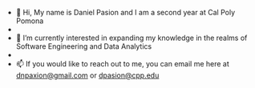 - 👋 Hi, My name is Daniel Pasion and I am a second year at Cal Poly Pomona 
- 
- 👀 I’m currently interested in expanding my knowledge in the realms of Software Engineering and Data Analytics
- 
- 📫 If you would like to reach out to me, you can email me here at dnpaxion@gmail.com or dpasion@cpp.edu
